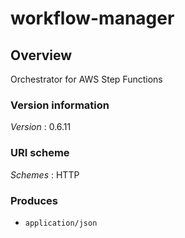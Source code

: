 # workflow-manager


<a name="overview"></a>
## Overview
Orchestrator for AWS Step Functions


### Version information
*Version* : 0.6.11


### URI scheme
*Schemes* : HTTP


### Produces

* `application/json`



